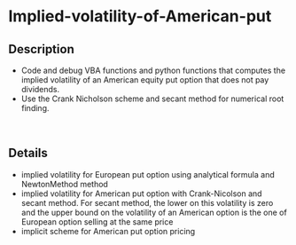 # Implied-volatility-of-American-put


## Description
- Code and debug VBA functions and python functions that computes the implied volatility of an American equity put option that does not pay dividends.
- Use the Crank Nicholson scheme and secant method for numerical root finding.
</br>
  
## Details    
- implied volatility for European put option using analytical formula and NewtonMethod method     
- implied volatility for American put option with Crank-Nicolson and secant method. For secant method, the lower on this volatility is zero and the upper bound on the volatility of an American option is the one of European option selling at the same price   
- implicit scheme for American put option pricing    
